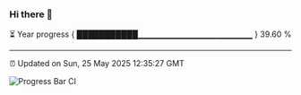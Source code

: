 ### Hi there 👋

⏳ Year progress { ███████████▁▁▁▁▁▁▁▁▁▁▁▁▁▁▁▁▁▁▁ } 39.60 %

---

⏰ Updated on Sun, 25 May 2025 12:35:27 GMT

![Progress Bar CI](https://github.com/liununu/liununu/workflows/Progress%20Bar%20CI/badge.svg)
